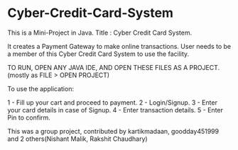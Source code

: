 # Cyber-Credit-Card-System
This is a Mini-Project in Java.
Title : Cyber Credit Card System.

It creates a Payment Gateway to make online transactions. User needs to be a member of this Cyber Credit Card System to use the facility.

TO RUN, OPEN ANY JAVA IDE, AND OPEN THESE FILES AS A PROJECT. (mostly as FILE > OPEN PROJECT)

To use the application:

1 - Fill up your cart and proceed to payment.
2 - Login/Signup.
3 - Enter your card details in case of Signup.
4 - Enter transaction details.
5 - Enter Pin to confirm.

This was a group project, contributed by kartikmadaan, goodday451999 and 2 others(Nishant Malik, Rakshit Chaudhary)
